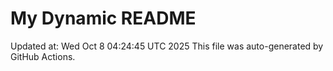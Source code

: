 # My Dynamic README
Updated at: Wed Oct  8 04:24:45 UTC 2025
This file was auto-generated by GitHub Actions.
